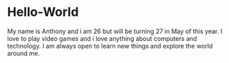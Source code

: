 # Hello-World

My name is Anthony and i am 26 but will be turning 27 in May of this year. I love to play video games and i love anything about computers and technology. I am always open to learn new things and explore the world around me.
